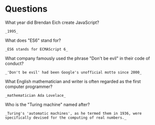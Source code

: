 # Questions

What year did Brendan Eich create JavaScript?

```
_1995_
```

What does "ES6" stand for?

```
_ES6 stands for ECMAScript 6_
```

What company famously used the phrase "Don't be evil" in their code of conduct?

```
_'Don't be evil' had been Google's unofficial motto since 2000_
```

What English mathematician and writer is often regarded as the first computer programmer?

```
_mathematician Ada Lovelace_
```

Who is the "Turing machine" named after?

```
_Turing's 'automatic machines', as he termed them in 1936, were specifically devised for the computing of real numbers._
```
